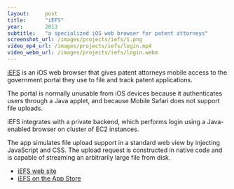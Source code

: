 ```yaml
---
layout:     post
title:      "iEFS"
year:       2013
subtitle:   "a specialized iOS web browser for patent attorneys"
screenshot_url: /images/projects/iefs/1.png
video_mp4_url: /images/projects/iefs/login.mp4
video_webm_url: /images/projects/iefs/login.webm
---
```


[iEFS] is an iOS web browser that gives patent attorneys mobile access to the
government portal they use to file and track patent applications. 

The portal is normally unusable from iOS devices because it authenticates
users through a Java applet, and because Mobile Safari does not support file
uploads.

iEFS integrates with a private backend, which performs login using a
Java-enabled browser on cluster of EC2 instances.

The app simulates file upload support in a standard web view by injecting
JavaScript and CSS. The upload request is constructed in native code and is
capable of streaming an arbitrarily large file from disk.

* [iEFS web site][iEFS]
* [iEFS on the App Store]

[iEFS]:http://iefsapp.com
[iEFS on the App Store]:http://itunes.apple.com/us/app/iefs-efs-pair/id488066074?ls=1&mt=8
